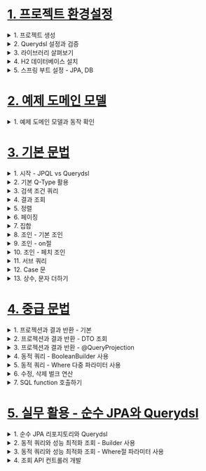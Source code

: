 # [1. 프로젝트 환경설정](./1.project-setting)

<details> <summary> 1. 프로젝트 생성 </summary>

</details>

<details> <summary> 2. Querydsl 설정과 검증 </summary>

### Querydsl 설정과 검증
- `build.gradle`에 주석을 참고해서 querydsl 설정 추가
```gradle
plugins {
 id 'org.springframework.boot' version ‘2.2.2.RELEASE'
 id 'io.spring.dependency-management' version '1.0.8.RELEASE'
 //querydsl 추가
 id "com.ewerk.gradle.plugins.querydsl" version "1.0.10"
 id 'java'
}
group = 'study'
version = '0.0.1-SNAPSHOT'
sourceCompatibility = '1.8'
configurations {
 compileOnly {
 extendsFrom annotationProcessor
 }
}
repositories {
 mavenCentral()
}
dependencies {
 implementation 'org.springframework.boot:spring-boot-starter-data-jpa'
 implementation 'org.springframework.boot:spring-boot-starter-web'
 //querydsl 추가
 implementation 'com.querydsl:querydsl-jpa'
 compileOnly 'org.projectlombok:lombok'
 runtimeOnly 'com.h2database:h2'
 annotationProcessor 'org.projectlombok:lombok'
 testImplementation('org.springframework.boot:spring-boot-starter-test') {
 exclude group: ‘org.junit.vintage’, module: ‘junit-vintage-engine'
 }
}
test {
 useJUnitPlatform()
}
//querydsl 추가 시작
def querydslDir = "$buildDir/generated/querydsl"
querydsl {
 jpa = true
 querydslSourcesDir = querydslDir
 }
 sourceSets {
  main.java.srcDir querydslDir
 }
 configurations {
  querydsl.extendsFrom compileClasspath
 }
 compileQuerydsl {
  options.annotationProcessorPath = configurations.querydsl
 }
 //querydsl 추가 끝
```

### Querydsl 환경설정 검증
**검증용 엔티티 생성**
```java
package study.querydsl.entity;
import lombok.Getter;
import lombok.Setter;
import javax.persistence.Entity;
import javax.persistence.GeneratedValue;
import javax.persistence.Id;
@Entity
@Getter @Setter
public class Hello {
 @Id @GeneratedValue
 private Long id;
}
```

#### 검증용 Q 타입 생성
**Gradle Intellij 사용법**
- Gradle -> Tasks -> build -> clean
- Gradle -> Tasks -> other -> compileQuerydsl

**Gradle 콘솔 사용법**
- ./gradlew clean compileQuerydsl

#### Q타입 생성 확인
- build -> generated -> querydsl
    - study.querydsl.entity.QHello.java 파일이 생성되어 있어야 함

> 참고: Q타입은 컴파일 시점에 자동 생성되므로 버전관리(GIT)에 포함하지 않는 것이 좋다. 앞서 설정에서
> 생성 위치를 gradle build 폴더 아래 생성되도록 했기 때문에 이 부분도 자연스럽게 해결된다.
> (대부분 gradle build 폴더를 git에 포함하지 않는다.)

**테스트 케이스로 실행 검증**
```java
package study.querydsl;
import com.querydsl.jpa.impl.JPAQueryFactory;
import org.assertj.core.api.Assertions;
import org.junit.jupiter.api.Test;
import org.springframework.beans.factory.annotation.Autowired;
import org.springframework.boot.test.context.SpringBootTest;
import org.springframework.test.annotation.Commit;
import org.springframework.transaction.annotation.Transactional;
import study.querydsl.entity.Hello;
import study.querydsl.entity.QHello;
import javax.persistence.EntityManager;
import java.util.List;
@SpringBootTest
@Transactional
class QuerydslApplicationTests {
@Autowired
EntityManager em;
@Test
void contextLoads() {
Hello hello = new Hello();
em.persist(hello);
JPAQueryFactory query = new JPAQueryFactory(em);
QHello qHello = QHello.hello; //Querydsl Q타입 동작 확인
Hello result = query
.selectFrom(qHello)
.fetchOne();
Assertions.assertThat(result).isEqualTo(hello);
//lombok 동작 확인 (hello.getId())
Assertions.assertThat(result.getId()).isEqualTo(hello.getId());
}
}
```
- Querydsl Q타입이 정상 동작하는가?
- lombok이 정상 동작 하는가?

> 참고: 스프링 부트에 아무런 설정도 하지 않으면 h2 DB를 메모리 모드로 JVM안에서 실행한다.

</details>

<details> <summary> 3. 라이브러리 살펴보기 </summary>

### 라이브러리 살펴보기
**gradle 의존관계 보기**
- `./gradlew dependencies --configuration compileClasspath`

**Querydsl 라이브러리 살펴보기**
- querydsl-apt: Querydsl 관련 코드 생성 기능 제공
- querydsl-jpa: querydsl 라이브러리

**스프링 부트 라이브러리 살펴보기**
- spring-boot-starter-web
    - spring-boot-starter-tomcat: 톰캣 (웹서버)
    - spring-webmvc: 스프링 웹 MVC
- spring-boot-starter-data-jpa
    - spring-boot-starter-aop
    - spring-boot-starter-jdbc
        - HikariCP 커넥션 풀 (부트 2.0 기본)
    - hibernate + JPA: 하이버네이트 + JPA
    - spring-data-jpa: 스프링 데이터 JPA
- spring-boot-starter(공통): 스프링 부트 + 스프링 코어 + 로깅
    - spring-boot
        - spring-core
    - spring-boot-starter-logging
        - logback, slf4j

**테스트 라이브러리**
- spring-boot-starter-test
    - junit: 테스트 프레임워크, 스프링 부트 2.2부터 junit5( jupiter ) 사용
        - 과거 버전은 vintage
    - mockito: 목 라이브러리
    - assertj: 테스트 코드를 좀 더 편하게 작성하게 도와주는 라이브러리
        - https://joel-costigliola.github.io/assertj/index.html
    - spring-test: 스프링 통합 테스트 지원

- 핵심 라이브러리
    - 스프링 MVC
    - JPA, 하이버네이트
    - 스프링 데이터 JPA
    - Queryds

- 기타 라이브러리
    - H2 데이터베이스 클라이언트
    - 커넥션 풀: 부트 기본은 HikariCP
    - 로깅 SLF4J & LogBack
    - 테스트

</details>

<details> <summary> 4. H2 데이터베이스 설치 </summary>

### H2 데이터베이스 설치
- 개발이나 테스트 용도로 가볍고 편리한 DB, 웹 화면 제공

- https://www.h2database.com/html/main.html
- 다운로드 및 설치
- h2 데이터베이스 버전은 스프링 부트 버전에 맞춘다.
- 권한 주기: `chmod 755 h2.sh`
- 데이터 베이스 파일 생성 방법
    - `jdbc:h2:~/querydsl` (최소 한번)
    - `~/querydsl.mv.db`파일 생성 확인
    - 이후 부터는 `jdbc:h2:tcp://localhost/~/querydsl` 이렇게 접속

> 참고: H2 데이터베이스의 MVCC 옵션은 H2 1.4.198 버전부터 제거 되었다. 이후 부터는 옵션 없이
> 사용하면 된다.

> 주의: 가급적 안정화 버전을 사용해라. 1.4.200 버전은 몇가지 오류가 있다.
> 현재 안정화 버전은 1.4.199(2019-03-13) 입니다.
> 다운로드 링크: https://www.h2database.com/html/download.html


</details>

<details> <summary> 5. 스프링 부트 설정 - JPA, DB </summary>

### 스프링 부트 설정 - JPA, DB

- `application.yml`
```yml
spring:
 datasource:
 url: jdbc:h2:tcp://localhost/~/querydsl
 username: sa
 password:
 driver-class-name: org.h2.Driver
 jpa:
 hibernate:
 ddl-auto: create
 properties:
 hibernate:
# show_sql: true
 format_sql: true
logging.level:
 org.hibernate.SQL: debug
# org.hibernate.type: trace
```
- spring.jpa.hibernate.ddl-auto:create
    - 이 옵션은 애플리케이션 실행 시점에 테이블을 drop 하고, 다시 생성한다.

> 참고: 모든 로그 출력은 가급적 로거를 통해 남겨야 한다.
> `show_sql`: 옵션은 `System.out`에 하이버네이트 실행 SQL을 남긴다.
> `org.hibernate.SQL`: 옵션은 logger를 통해 하이버네이트 실행 SQL을 남긴다.

### 쿼리 파라미터 로그 남기기
- 로그에 다음을 추가하기 `org.hibernate.type`: SQL 실행 파라미터를 로그로 남긴다.
- 외부 라이브러리 사용
    - https://github.com/gavlyukovskiy/spring-boot-data-source-decorator
- 스프링 부트를 사용하면 이 라이브러리만 추가하면 된다.
```
implementation 'com.github.gavlyukovskiy:p6spy-spring-boot-starter:1.5.8'
```

> 참고: 쿼리 파라미터를 로그로 남기는 외부 라이브러리는 시스템 자원을 사용하므로, 개발 단계에서는
> 편하게 사용해도 된다. 하지만 운영시스템에 적용하려면 꼭 성능테스트를 하고 사용하는 것이 좋다

</details>


# [2. 예제 도메인 모델](./2.example-domain-model)

<details> <summary> 1. 예제 도메인 모델과 동작 확인 </summary>

### 예제 도메인 모델
- 스프링 데이터 JPA와 동일한 예제 도메인 모델

### 예쩨 도메인 모델과 동작확인

**엔티티 클래스**
![image](https://user-images.githubusercontent.com/28394879/134102684-acc050af-2014-40ac-ba32-92502e61b8b8.png)

**ERD**
![image](https://user-images.githubusercontent.com/28394879/134102731-e9f9f990-0f73-4ffd-b31d-de8a37b97dd6.png)

**Member 엔티티**
```java
package study.querydsl.entity;
import lombok.*;
import javax.persistence.*;
@Entity
@Getter @Setter
@NoArgsConstructor(access = AccessLevel.PROTECTED)
@ToString(of = {"id", "username", "age"})
public class Member {
 @Id
 @GeneratedValue
 @Column(name = "member_id")
 private Long id;
 private String username;
 private int age;
 @ManyToOne(fetch = FetchType.LAZY)
 @JoinColumn(name = "team_id")
 private Team team;
 public Member(String username) {
 this(username, 0);
 }
 public Member(String username, int age) {
 this(username, age, null);
 }
 public Member(String username, int age, Team team) {
 this.username = username;
 this.age = age;
 if (team != null) {
 changeTeam(team);
 }
 }
 public void changeTeam(Team team) {
 this.team = team;
 team.getMembers().add(this);
 }
}
```
- 롬복 설명
    - @Setter: 실무에서 가급적 Setter는 사용하지 않기
    - @NoArgsConstructor AccessLevel.PROTECTED: 기본 생성자 막고 싶은데, JPA 스팩상 PROTECTED로 열어 두어야 함
    - @ToString: 가급적 내부 필드만(연관관계 없는 필드만)
- `changeTeam()`으로 양방향 연관관계 한번에 처리(연관관계 편의 메소드)

**Team 엔티티**
```java
package study.querydsl.entity;
import lombok.*;
import javax.persistence.*;
import java.util.ArrayList;
import java.util.List;
@Entity
@Getter @Setter
@NoArgsConstructor(access = AccessLevel.PROTECTED)
@ToString(of = {"id", "name"})
public class Team {
 @Id @GeneratedValue
 @Column(name = "team_id")
 private Long id;
 private String name;
 @OneToMany(mappedBy = "team")
 List<Member> members = new ArrayList<>();
 public Team(String name) {
 this.name = name;
 }
}
```
- Member와 Team은 양방향 연관관계, `Member.team`이 연관관계의 주인, `Team.members`는 연관관계의 주인이 아님,
따라서 `Member.team`이 데이터베이스 외래키 값을 변경, 반대편은 읽기만 가능

**데이터 확인 테스트**
```java
package study.querydsl.entity;
import org.junit.jupiter.api.Test;
import org.springframework.boot.test.context.SpringBootTest;
import org.springframework.test.annotation.Commit;
import org.springframework.transaction.annotation.Transactional;
import javax.persistence.EntityManager;
import javax.persistence.PersistenceContext;
import java.util.List;
@SpringBootTest
@Transactional
@Commit
public class MemberTest {
 @PersistenceContext
 EntityManager em;
 @Test

 public void testEntity() {
 Team teamA = new Team("teamA");
 Team teamB = new Team("teamB");
 em.persist(teamA);
 em.persist(teamB);
 Member member1 = new Member("member1", 10, teamA);
 Member member2 = new Member("member2", 20, teamA);
 Member member3 = new Member("member3", 30, teamB);
 Member member4 = new Member("member4", 40, teamB);
 em.persist(member1);
 em.persist(member2);
 em.persist(member3);
 em.persist(member4);
 //초기화
 em.flush();
 em.clear();
 //확인
  List<Member> members = em.createQuery("select m from Member m",
 Member.class)
  .getResultList();
  for (Member member : members) {
  System.out.println("member=" + member);
  System.out.println("-> member.team=" + member.getTeam());
  }
  }
 }
```
- 가급적 순수 JPA로 동작 확인 (뒤에서 변경)
- db 테이블 결과 확인
- 지연 로딩 동작 확인


</details>


# [3. 기본 문법](./3.basic-grammar)

<details> <summary> 1. 시작 - JPQL vs Querydsl </summary>

### 시작 - JPQL vs Querydsl
**테스트 기본 코드**
```java
package study.querydsl;
import com.querydsl.jpa.impl.JPAQueryFactory;
import org.assertj.core.api.Assertions;
import org.junit.jupiter.api.BeforeEach;
import org.junit.jupiter.api.Test;
import org.springframework.boot.test.context.SpringBootTest;
import org.springframework.transaction.annotation.Transactional;
import study.querydsl.entity.Member;
import study.querydsl.entity.QMember;
import study.querydsl.entity.Team;
import javax.persistence.EntityManager;
import javax.persistence.PersistenceContext;
import java.util.List;
import static org.assertj.core.api.Assertions.*;
import static study.querydsl.entity.QMember.*;
@SpringBootTest
@Transactional
public class QuerydslBasicTest {
 @PersistenceContext
 EntityManager em;
 @BeforeEach
 public void before() {
 Team teamA = new Team("teamA");
 Team teamB = new Team("teamB");
 em.persist(teamA);
 em.persist(teamB);
 Member member1 = new Member("member1", 10, teamA);
 Member member2 = new Member("member2", 20, teamA);
 Member member3 = new Member("member3", 30, teamB);
 Member member4 = new Member("member4", 40, teamB);
 em.persist(member1);
 em.persist(member2);
 em.persist(member3);
 em.persist(member4);
 }
}
```
- 지금부터는 이 예제로 실행

**Querydsl vs JPQL**
```java
@Test
public void startJPQL() {
 //member1을 찾아라.
 String qlString =
 "select m from Member m " +
 "where m.username = :username";
 Member findMember = em.createQuery(qlString, Member.class)
 .setParameter("username", "member1")
 .getSingleResult();
 assertThat(findMember.getUsername()).isEqualTo("member1");
}
@Test
public void startQuerydsl() {
 //member1을 찾아라.
 JPAQueryFactory queryFactory = new JPAQueryFactory(em);
 QMember m = new QMember("m");
 Member findMember = queryFactory
 .select(m)
 .from(m)
 .where(m.username.eq("member1"))//파라미터 바인딩 처리
 .fetchOne();
 assertThat(findMember.getUsername()).isEqualTo("member1");
}
```
- `EntityManager`로 `JPAQueryFactory`생성
- Querydsl은 JPQL 빌더
- JPQL: 문자(실행 시점 오류), Querydsl: 코드(컴파일 시점 오류)
- JPQL: 파라미터 바인딩 직접, Querydsl: 파라미터 바인딩 자동 처리

**JPAQueryFactory를 필드로**
```java
package study.querydsl;
import com.querydsl.jpa.impl.JPAQueryFactory;
import org.assertj.core.api.Assertions;
import org.junit.jupiter.api.BeforeEach;
import org.junit.jupiter.api.Test;
import org.springframework.boot.test.context.SpringBootTest;
import org.springframework.transaction.annotation.Transactional;
import study.querydsl.entity.Member;
import study.querydsl.entity.QMember;
import study.querydsl.entity.Team;
import javax.persistence.EntityManager;
import javax.persistence.PersistenceContext;
import java.util.List;
import static org.assertj.core.api.Assertions.*;
import static study.querydsl.entity.QMember.*;
@SpringBootTest
@Transactional
public class QuerydslBasicTest {
 @PersistenceContext
 EntityManager em;
 JPAQueryFactory queryFactory;
 @BeforeEach
 public void before() {
 queryFactory = new JPAQueryFactory(em);
 //…
 }
 @Test
 public void startQuerydsl2() {
 //member1을 찾아라.
 QMember m = new QMember("m");
 Member findMember = queryFactory
 .select(m)
  .from(m)
  .where(m.username.eq("member1"))
  .fetchOne();
  assertThat(findMember.getUsername()).isEqualTo("member1");
  }
 }
```
- JPAQueryFactory를 필드로 제공하면 동시성 문제는 어떻게 될까? 동시성 문제는 JPAQueryFactory를
생성할 때 제공하는 EntityManager(em)에 달려있다. 스프링 프레임워크는 여러 쓰레드에서 동시에 같은
EntityManager에 접근해도, 트랜잭션 마다 별도의 영속성 컨텍스트를 제공하기 때문에, 동시성 문제는
걱정하지 않아도 된다.

</details>

<details> <summary> 2. 기본 Q-Type 활용 </summary>

### 기본 Q-Type 활용
**Q클래스 인스턴스를 사용하는 2가지 방법**
```java
QMember qMember = new QMember("m"); //별칭 직접 지정
QMember qMember = QMember.member; //기본 인스턴스 사용
```

**기본 인스턴스를 static import와 함께 사용**
```java
import static study.querydsl.entity.QMember.*;
@Test
public void startQuerydsl3() {
 //member1을 찾아라.
 Member findMember = queryFactory
 .select(member)
 .from(member)
 .where(member.username.eq("member1"))
 .fetchOne();
 assertThat(findMember.getUsername()).isEqualTo("member1");
}
```
- 다음 설정을 추가하면 실행되는 JPQL을 볼 수 있다.
```xml
spring.jpa.properties.hibernate.use_sql_comments: true
```
> 참고: 같은 테이블을 조인해야 하는 경우가 아니면 기본 인스턴스를 사용하자



</details>

<details> <summary> 3. 검색 조건 쿼리 </summary>

### 검색 조건 쿼리
**기본 검색 쿼리**
```java
@Test
public void search() {
 Member findMember = queryFactory
 .selectFrom(member)
 .where(member.username.eq("member1")
 .and(member.age.eq(10)))
 .fetchOne();
 assertThat(findMember.getUsername()).isEqualTo("member1");
}
```
- 검색 조건은 `.and()`, `.or()`를 메서드 체인으로 연결할 수 있다.

> 참고: `select`, `from`을 `selectFrom`으로 합칠 수 있음

**JPQL이 제공하는 모든 검색 조건 제공**
```java
member.username.eq("member1") // username = 'member1'
member.username.ne("member1") //username != 'member1'
member.username.eq("member1").not() // username != 'member1'
member.username.isNotNull() //이름이 is not null
member.age.in(10, 20) // age in (10,20)
member.age.notIn(10, 20) // age not in (10, 20)
member.age.between(10,30) //between 10, 30
member.age.goe(30) // age >= 30
member.age.gt(30) // age > 30
member.age.loe(30) // age <= 30
member.age.lt(30) // age < 30
member.username.like("member%") //like 검색
member.username.contains("member") // like ‘%member%’ 검색
member.username.startsWith("member") //like ‘member%’ 검색
//...
```

**AND 조건을 파라미터로 처리**
```java
@Test
public void searchAndParam() {
 List<Member> result1 = queryFactory
 .selectFrom(member)
 .where(member.username.eq("member1"),
 member.age.eq(10))
 .fetch();
 assertThat(result1.size()).isEqualTo(1);
}
```
- `where()`에 파라미터로 검색조건을 추가하면 `AND` 조건이 추가됨
- 이 경우 `null`값은 무시 -> 메서드 추출을 활용해서 동적 쿼리를 깔끔하게 만들 수 있음 -> 뒤에서 설명

</details>

<details> <summary> 4. 결과 조회 </summary>

### 결과 조회
- `fetch()`: 리스트 조회, 데이터 없으면 빈 리스트 반환
- `fetchOne()`: 단 건 조회
    - 결과가 없으면: `null`
    - 결과가 둘 이상이면: `com.querydsl.core.NonUniqueResultException`
- `fetchFirst()`: `limit(1).fetchOne()`
- `fetchResults()`: 페이징 정보 포함, total count 쿼리 추가 실행
- `fetchCount()`: count 쿼리로 변경해서 count 수 조회
```java
//List
List<Member> fetch = queryFactory
 .selectFrom(member)
 .fetch();
//단 건
Member findMember1 = queryFactory
 .selectFrom(member)
 .fetchOne();
//처음 한 건 조회
Member findMember2 = queryFactory
 .selectFrom(member)
 .fetchFirst();
//페이징에서 사용
QueryResults<Member> results = queryFactory
 .selectFrom(member)
 .fetchResults();
//count 쿼리로 변경
long count = queryFactory
 .selectFrom(member)
 .fetchCount();
```



</details>

<details> <summary> 5. 정렬 </summary>

### 정렬
```java
/**
 * 회원 정렬 순서
 * 1. 회원 나이 내림차순(desc)
 * 2. 회원 이름 올림차순(asc)
 * 단 2에서 회원 이름이 없으면 마지막에 출력(nulls last)
 */
@Test
public void sort() {
 em.persist(new Member(null, 100));
 em.persist(new Member("member5", 100));
 em.persist(new Member("member6", 100));
 List<Member> result = queryFactory
 .selectFrom(member)
 .where(member.age.eq(100))
 .orderBy(member.age.desc(), member.username.asc().nullsLast())
 .fetch();
 Member member5 = result.get(0);
 Member member6 = result.get(1);
 Member memberNull = result.get(2);
 assertThat(member5.getUsername()).isEqualTo("member5");
 assertThat(member6.getUsername()).isEqualTo("member6");
 assertThat(memberNull.getUsername()).isNull();
}
```
- `desc()`, `asc()`: 일반 정렬
- `nullsLast()`, `nullsFirst()`: null 데이터 순서 부여


</details>

<details> <summary> 6. 페이징 </summary>

### 페이징

**조회 건수 제한**
```java
@Test
public void paging1() {
 List<Member> result = queryFactory
 .selectFrom(member)
 .orderBy(member.username.desc())
 .offset(1) //0부터 시작(zero index)
 .limit(2) //최대 2건 조회
 .fetch();
 assertThat(result.size()).isEqualTo(2);
}
```

**전체 조회 수가 필요하면?**
```java
@Test
public void paging2() {
 QueryResults<Member> queryResults = queryFactory
 .selectFrom(member)
 .orderBy(member.username.desc())
 .offset(1)
 .limit(2)
 .fetchResults();
 assertThat(queryResults.getTotal()).isEqualTo(4);
 assertThat(queryResults.getLimit()).isEqualTo(2);
 assertThat(queryResults.getOffset()).isEqualTo(1);
 assertThat(queryResults.getResults().size()).isEqualTo(2);
}
```

> 주의: count 쿼리가 실행되니 성능상 주의!

> 참고: 실무에서 페이징 쿼리를 작성할 때, 데이터를 조회하는 쿼리는 여러 테이블을 조인해야 하지만,
> count 쿼리는 조인이 필요 없는 경우도 있다. 그런데 이렇게 자동화된 count쿼리는 원본 쿼리와 같이 모두
> 조인을 해버리기 때문에 성능이 안나올 수 있다. count쿼리에 조인이 필요없는 성능 최적화가 필요하다면,
> count 전용 쿼리를 별도로 작성해야 한다.

</details>

<details> <summary> 7. 집합 </summary>

### 집합

**집합 함수**
```java
/**
 * JPQL
 * select
 * COUNT(m), //회원수
 * SUM(m.age), //나이 합
 * AVG(m.age), //평균 나이
 * MAX(m.age), //최대 나이
 * MIN(m.age) //최소 나이
 * from Member m
 */
@Test
public void aggregation() throws Exception {
 List<Tuple> result = queryFactory
 .select(member.count(),
 member.age.sum(),
 member.age.avg(),
 member.age.max(),
 member.age.min())
 .from(member)
 .fetch();
 Tuple tuple = result.get(0);
 assertThat(tuple.get(member.count())).isEqualTo(4);
 assertThat(tuple.get(member.age.sum())).isEqualTo(100);
 assertThat(tuple.get(member.age.avg())).isEqualTo(25);
 assertThat(tuple.get(member.age.max())).isEqualTo(40);
 assertThat(tuple.get(member.age.min())).isEqualTo(10);
}
```
- JPQL이 제공하는 모든 집합 함수를 제공한다.
- tuple은 프로젝션과 결과반환에서 설명한다.

**GroupBy 사용**
```java
/**
 * 팀의 이름과 각 팀의 평균 연령을 구해라.
 */
@Test
public void group() throws Exception {
 List<Tuple> result = queryFactory
 .select(team.name, member.age.avg())
 .from(member)
 .join(member.team, team)
 .groupBy(team.name)
 .fetch();
 Tuple teamA = result.get(0);
 Tuple teamB = result.get(1);
 assertThat(teamA.get(team.name)).isEqualTo("teamA");
 assertThat(teamA.get(member.age.avg())).isEqualTo(15);
 assertThat(teamB.get(team.name)).isEqualTo("teamB");
 assertThat(teamB.get(member.age.avg())).isEqualTo(35);
}
```

- `groupBy`, 그룹화된 결과를 제한하려면 `having`

**groupBy(), having() 예시
```java
.groupBy(item.price)
.having(item.price.gt(1000))
```



</details>

<details> <summary> 8. 조인 - 기본 조인 </summary>

### 조인 - 기본 조인
**기본 조인**
- 조인의 기본 문법은 첫 번째 파라미터에 조인 대상을 지정하고, 두 번째 파라미터에 별칭(alias)으로 사용할 Q 타입을 지정하면 된다.
```java
join(조인 대상, 별칭으로 사용할 Q타입)
```

```java
/**
 * 팀 A에 소속된 모든 회원
 */
@Test
public void join() throws Exception {
 QMember member = QMember.member;
 QTeam team = QTeam.team;
 List<Member> result = queryFactory
 .selectFrom(member)
 .join(member.team, team)
 .where(team.name.eq("teamA"))
 .fetch();
 assertThat(result)
 .extracting("username")
 .containsExactly("member1", "member2");
}
```

- `join()`, `innerJoin()`: 내부 조인(inner join)
- `leftJoin()`: left 외부 조인(left outer join)
- `rightJoin()`: right 외부 조인(right outer join)
- JPQL의 `on`과 성능 최적화를 위한 `fetch`조인 제공 -> 다음 on 절에서 설명

**세타 조인**
- 연관관계가 없는 필드로 조인
```java
/**
 * 세타 조인(연관관계가 없는 필드로 조인)
 * 회원의 이름이 팀 이름과 같은 회원 조회
 */
@Test
public void theta_join() throws Exception {
 em.persist(new Member("teamA"));
 em.persist(new Member("teamB"));
 List<Member> result = queryFactory
 .select(member)
 .from(member, team)
 .where(member.username.eq(team.name))
 .fetch();
 assertThat(result)
 .extracting("username")
 .containsExactly("teamA", "teamB");
}
```
- from 절에 여러 엔티티를 선택해서 세타 조인
- 외부 조인 불가능 -> 다음에 설명할 조인 on을 사용하면 외부 조인 가능

</details>

<details> <summary> 9. 조인 - on절 </summary>

### 조인 - on절
- ON절을 활용한 조인(JPA 2.1부터 지원)
    1. 조인 대상 필터링
    2. 연관관계 없는 엔티티 외부 조인

**1. 조인 대상 필터링**

- 예) 회원과 팀을 조인하면서, 팀 이름이 teamA인 팀만 조인, 회원은 모두 조회
```java
/**
 * 예) 회원과 팀을 조인하면서, 팀 이름이 teamA인 팀만 조인, 회원은 모두 조회
 * JPQL: SELECT m, t FROM Member m LEFT JOIN m.team t on t.name = 'teamA'
 * SQL: SELECT m.*, t.* FROM Member m LEFT JOIN Team t ON m.TEAM_ID=t.id and
t.name='teamA'
 */
@Test
public void join_on_filtering() throws Exception {
 List<Tuple> result = queryFactory
 .select(member, team)
 .from(member)
 .leftJoin(member.team, team).on(team.name.eq("teamA"))
 .fetch();
 for (Tuple tuple : result) {
 System.out.println("tuple = " + tuple);
 }
}
```

**결과**
```java
t=[Member(id=3, username=member1, age=10), Team(id=1, name=teamA)]
t=[Member(id=4, username=member2, age=20), Team(id=1, name=teamA)]
t=[Member(id=5, username=member3, age=30), null]
t=[Member(id=6, username=member4, age=40), null]
```

> 참고: on 절을 활용해 조인 대상을 필터링 할 때, 외부 조인이 아니라 내부조인(inner join)을 사용하면,
> where 절에서 필터링 하는 것과 기능이 동일하다. 따라서 on 절을 활용한 조인 대상 필터링을 사용 할 때,
> 내부조인 이면 익숙한 where 절로 해결하고, 정말 외부조인이 필요한 경우에만 이 기능을 사용하자.

**2. 연관관계 없는 엔티티 외부 조인**

- 예) 회원의 이름과 팀의 이름이 같은 대상 외부 조인
```java
/**
 * 2. 연관관계 없는 엔티티 외부 조인
 * 예) 회원의 이름과 팀의 이름이 같은 대상 외부 조인
 * JPQL: SELECT m, t FROM Member m LEFT JOIN Team t on m.username = t.name
 * SQL: SELECT m.*, t.* FROM Member m LEFT JOIN Team t ON m.username = t.name
 */
@Test
public void join_on_no_relation() throws Exception {
 em.persist(new Member("teamA"));
 em.persist(new Member("teamB"));
 List<Tuple> result = queryFactory
 .select(member, team)
 .from(member)
 .leftJoin(team).on(member.username.eq(team.name))
 .fetch();
 for (Tuple tuple : result) {
 System.out.println("t=" + tuple);
 }
}
```

- 하이버네이트 5.1부터 `on`을 사용해서 서로 관계가 없는 필드로 외부 조인하는 기능이 추가되었다. 물론 내부조인도 가능하다.
- 주의! 문법을 잘 봐야 한다. **leftJoin()** 부분에 일반 조인과 다르게 엔티티 하나만 들어간다.
    - 일반조인: `leftJoin(member.team, team)`
    - on조인: `from(member).leftJoin(team).on(xxx)`

**결과**
```java
t=[Member(id=3, username=member1, age=10), null]
t=[Member(id=4, username=member2, age=20), null]
t=[Member(id=5, username=member3, age=30), null]
t=[Member(id=6, username=member4, age=40), null]
t=[Member(id=7, username=teamA, age=0), Team(id=1, name=teamA)]
t=[Member(id=8, username=teamB, age=0), Team(id=2, name=teamB)]
```

</details>

<details> <summary> 10. 조인 - 페치 조인 </summary>

### 조인 - 페치 조인
- 페치 조인은 SQL에서 제공하는 기능은 아니다.
- SQL조인을 활용해서 연관된 엔티티를 SQL 한번에 조회하는 기능이다.
- 주로 성능 최적화에 사용하는 방법이다.

**페치 조인 미적용**
- 지연로딩으로 Member, Team SQL 쿼리 각각 실행
```java
@PersistenceUnit
EntityManagerFactory emf;
@Test
public void fetchJoinNo() throws Exception {
 em.flush();
 em.clear();
 Member findMember = queryFactory
 .selectFrom(member)
 .where(member.username.eq("member1"))
 .fetchOne();
 boolean loaded =
emf.getPersistenceUnitUtil().isLoaded(findMember.getTeam());
 assertThat(loaded).as("페치 조인 미적용").isFalse();
}
```

**페치 조인 적용**
- 즉시로딩으로 Member, Team SQL 쿼리 조인으로 한번에 조회
```java
@Test
public void fetchJoinUse() throws Exception {
 em.flush();
 em.clear();
 Member findMember = queryFactory
 .selectFrom(member)
 .join(member.team, team).fetchJoin()
 .where(member.username.eq("member1"))
 .fetchOne();
 boolean loaded =
emf.getPersistenceUnitUtil().isLoaded(findMember.getTeam());
 assertThat(loaded).as("페치 조인 적용").isTrue();
}
```

**사용방법**
- `join(), leftJoin()` 등 조인 기능 뒤에 `fetchJoin()`이라고 추가하면 된다.

> 참고: 페치 조인에 대한 자세한 내용은 JPA 기본편이나, 활용 2편을 참고하자.


</details>

<details> <summary> 11. 서브 쿼리 </summary>

### 서브 쿼리
- `com.querydsl.jpa.JPAException` 사용

**서브 쿼리 eq 사용**

```java
/**
 * 나이가 가장 많은 회원 조회
 */
@Test
public void subQuery() throws Exception {
 QMember memberSub = new QMember("memberSub");
 List<Member> result = queryFactory
 .selectFrom(member)
 .where(member.age.eq(
 JPAExpressions
 .select(memberSub.age.max())
 .from(memberSub)
 ))
 .fetch();
 assertThat(result).extracting("age")
 .containsExactly(40);
}
```

**서브 쿼리 goe 사용**
```java
/**
 * 나이가 평균 나이 이상인 회원
 */
@Test
public void subQueryGoe() throws Exception {
 QMember memberSub = new QMember("memberSub");
 List<Member> result = queryFactory
 .selectFrom(member)
 .where(member.age.goe(
 JPAExpressions
 .select(memberSub.age.avg())
 .from(memberSub)
 ))
 .fetch();
 assertThat(result).extracting("age")
 .containsExactly(30,40);
}
```

**서브쿼리 여러 건 처리 in 사용**
```java
/**
 * 서브쿼리 여러 건 처리, in 사용
 */
@Test
public void subQueryIn() throws Exception {
 QMember memberSub = new QMember("memberSub");
 List<Member> result = queryFactory
 .selectFrom(member)
 .where(member.age.in(
 JPAExpressions
 .select(memberSub.age)
 .from(memberSub)
 .where(memberSub.age.gt(10))
 ))
 .fetch();
 assertThat(result).extracting("age")
 .containsExactly(20, 30, 40);
}
```

**select 절에 subquery**
```java
List<Tuple> fetch = queryFactory
 .select(member.username,
 JPAExpressions
 .select(memberSub.age.avg())
 .from(memberSub)
 ).from(member)
 .fetch();
for (Tuple tuple : fetch) {
 System.out.println("username = " + tuple.get(member.username));
 System.out.println("age = " +
tuple.get(JPAExpressions.select(memberSub.age.avg())
 .from(memberSub)));
}
```

**static import 활용**
```java
import static com.querydsl.jpa.JPAExpressions.select;
List<Member> result = queryFactory
 .selectFrom(member)
 .where(member.age.eq(
 select(memberSub.age.max())
 .from(memberSub)
 ))
 .fetch();
```

**from 절의 서브쿼리 한계**
- JPA JPQL 서브쿼리의 한계점으로 from 절의 서브쿼리(인라인 뷰)는 지원하지 않는다.
- 당연히 Querydsl도 지원하지 않는다.
- 하이버네이트 구현체를 사용하면 select 절의 서브쿼리는 지원한다.
- Querydsl도 하이버네이트 구현체를 사용하면 select 절의 서브쿼리를 지원한다.

**from 절의 서브쿼리 해결방안**
1. 서브쿼리를 join으로 변경한다. (가능한 상황도 있고, 불가능한 상황도 있다.)
2. 애플리케이션에서 쿼리를 2번 분리해서 실행한다.
3. nativeSQL을 사용한다.

</details>

<details> <summary> 12. Case 문 </summary>

### Case 문

**select, 조건절(where)에서 사용 가능**

**단순한 조건**
```java
List<String> result = queryFactory
 .select(member.age
 .when(10).then("열살")
 .when(20).then("스무살")
 .otherwise("기타"))
 .from(member)
 .fetch();
```

**복잡한 조건**
```java
List<String> result = queryFactory
 .select(new CaseBuilder()
 .when(member.age.between(0, 20)).then("0~20살")
 .when(member.age.between(21, 30)).then("21~30살")
 .otherwise("기타"))
 .from(member)
 .fetch();
```

**orderBy**에서 **Case** 문 함께 사용하기 예제

- 예를 들어서 다음과 같은 임의의 순서로 회원을 출력하고 싶다면?
1. 0 ~ 30살이 아닌 회원을 가장 먼저 출력
2. 0 ~ 20살 회원 출력
3. 21 ~ 30살 회원 출력

```java
NumberExpression<Integer> rankPath = new CaseBuilder()
 .when(member.age.between(0, 20)).then(2)
 .when(member.age.between(21, 30)).then(1)
 .otherwise(3);
List<Tuple> result = queryFactory
 .select(member.username, member.age, rankPath)
 .from(member)
 .orderBy(rankPath.desc())
 .fetch();
for (Tuple tuple : result) {
 String username = tuple.get(member.username);
 Integer age = tuple.get(member.age);
 Integer rank = tuple.get(rankPath);
 System.out.println("username = " + username + " age = " + age + " rank = "
+ rank);
}
```

- Querydsl은 자바 코드로 작성하기 때문에 `rankPath`처럼 복잡한 조건을 변수로 선언해서 `select`절, `orderBy`절에서 함께 사용할 수 있다.

```
결과
username = member4 age = 40 rank = 3
username = member1 age = 10 rank = 2
username = member2 age = 20 rank = 2
username = member3 age = 30 rank = 1
```

</details>

<details> <summary> 13. 상수, 문자 더하기 </summary>

### 상수, 문자 더하기

**상수가 필요하면 `Expressions.constant(xxx)` 사용**
```java
Tuple result = queryFactory
 .select(member.username, Expressions.constant("A"))
 .from(member)
 .fetchFirst();
```

> 참고: 위와 같이 최적화가 가능하면 SQL에 constant 값을 넘기지 않는다. 상수를 더하는 것 처럼 최적화가
> 어려우면 SQL에 constant값을 넘긴다.

**문자 더하기 concat**
```java
String result = queryFactory
 .select(member.username.concat("_").concat(member.age.stringValue()))
 .from(member)
 .where(member.username.eq("member1"))
 .fetchOne();
```

- 결과: member1_10

> 참고: `member.age.stringValue()` 부분이 중요한데, 문자가 아닌 다른 타입들은 `stringValue()`로
> 문자로 변환할 수 있다. 이 방법은 ENUM을 처리할 때도 자주 사용한다.


</details>



# [4. 중급 문법](./1.project-setting)

<details> <summary> 1. 프로젝션과 결과 반환 - 기본 </summary>

### 프로젝션과 결과 반환 - 기본
- 프로젝션: select 대상 지정

### 프로젝션 대상이 하나
```java
List<String> result = queryFactory
    .select(member.username)
    .from(member)
    .fetch();
```
- 프로젝션 대상이 하나면 타입을 명확하게 지정할 수 있음
- 프로젝션 대상이 둘 이상이면 튜플이나 DTO로 조회

### 튜플 조회
- 프로젝션 대상이 둘 이상일때 사용

`com.querydsl.core.Tuple`
```java
List<Tuple> result = queryFactory
 .select(member.username, member.age)
 .from(member)
 .fetch();
for (Tuple tuple : result) {
 String username = tuple.get(member.username);
 Integer age = tuple.get(member.age);
 System.out.println("username=" + username);
 System.out.println("age=" + age);
}
```



</details>

<details> <summary> 2. 프로젝션과 결과 반환 - DTO 조회 </summary>

### 프로젝션과 결과 반환 - DTO 조회


### 순수 JPA에서 DTO 조회

**MemberDto**
```java
package study.querydsl.dto;
import lombok.Data;
@Data
public class MemberDto {
 private String username;
 private int age;
 public MemberDto() {
 }
 public MemberDto(String username, int age) {
 this.username = username;
 this.age = age;
 }
}
```

**순수 JPA에서 DTO 조회 코드**
```java
List<MemberDto> result = em.createQuery(
 "select new study.querydsl.dto.MemberDto(m.username, m.age) " +
 "from Member m", MemberDto.class)
 .getResultList();
```
- 순수 JPA에서 DTO를 조회할 때는 new 명령어를 사용해야 함
- DTO의 package이름을 다 적어줘야해서 지저분함
- 생성자 방식만 지원함

### Querydsl 빈 생성(Bean population)
- 결과를 DTO 반환할 때 사용
- 다음 3가지 방법 지원
    - 프로퍼티 접근
    - 필드 직접 접근
    - 생성자 사용

**프로퍼티 접근 - Setter**
```java
List<MemberDto> result = queryFactory
 .select(Projections.bean(MemberDto.class,
 member.username,
 member.age))
 .from(member)
 .fetch();
```

**필드 직접 접근**
```java
List<MemberDto> result = queryFactory
 .select(Projections.fields(MemberDto.class,
 member.username,
 member.age))
 .from(member)
 .fetch();
```

**별칭이 다를 때**
```java
package study.querydsl.dto;

import lombok.Data;
@Data
public class UserDto {
 private String name;
 private int age;
}
```

```java
List<UserDto> fetch = queryFactory
 .select(Projections.fields(UserDto.class,
 member.username.as("name"),
 ExpressionUtils.as(
 JPAExpressions
 .select(memberSub.age.max())
 .from(memberSub), "age")
 )
 ).from(member)
 .fetch();
```
- 프로퍼티나, 필드 접근 생성 방식에서 이름이 다를 때 해결 방안
- `ExpressionUtils.as(source, alias)`: 필드나, 서브 쿼리에 별칭 사용
- `username.as("memberName")`: 필드에 별칭 사용

**생성자 사용**
```java
List<MemberDto> result = queryFactory
 .select(Projections.constructor(MemberDto.class,
 member.username,
 member.age))
 .from(member)
 .fetch();
}
```



</details>

<details> <summary> 3. 프로젝션과 결과 반환 - @QueryProjection </summary>

### 프로젝션과 결과 반환 - @QueryProjection

**생성자 + @QueryProjection**
```java
package study.querydsl.dto;
import com.querydsl.core.annotations.QueryProjection;
import lombok.Data;
@Data
public class MemberDto {
 private String username;
 private int age;
 public MemberDto() {
 }
 @QueryProjection
 public MemberDto(String username, int age) {
 this.username = username;
 this.age = age;
 }
}
```
- `./gradlew compileQuerydsl`
- `QMemberDto` 생성 확인

**@QueryProjection 활용**
```java
List<MemberDto> result = queryFactory
 .select(new QMemberDto(member.username, member.age))
 .from(member)
 .fetch();
```
- 이 방법은 컴파일러로 타입을 체크할 수 있으므로 가장 안전한 방법이다. 다만 DTO에 QueryDSL 어노테이션을 유지해야하는 점과
DTO까지 Q파일을 생성해야 하는 단점이 있다.

**distinct**
```java
List<String> result = queryFactory
 .select(member.username).distinct()
 .from(member)
 .fetch();
```

> 참고: distinct는 JPQL의 distinct와 같다.

</details>

<details> <summary> 4. 동적 쿼리 - BooleanBuilder 사용 </summary>

### 동적 쿼리 - BooleanBuilder 사용

**동적 쿼리를 해결하는 두가지 방식**

- BooleanBuilder
- Where 다중 파라미터 사용

```java
@Test
public void 동적쿼리_BooleanBuilder() throws Exception {
 String usernameParam = "member1";
 Integer ageParam = 10;
 List<Member> result = searchMember1(usernameParam, ageParam);
 Assertions.assertThat(result.size()).isEqualTo(1);
}
private List<Member> searchMember1(String usernameCond, Integer ageCond) {
 BooleanBuilder builder = new BooleanBuilder();
 if (usernameCond != null) {
 builder.and(member.username.eq(usernameCond));
 }
 if (ageCond != null) {
 builder.and(member.age.eq(ageCond));
 }
 return queryFactory
 .selectFrom(member)
 .where(builder)
 .fetch();
}
```



</details>

<details> <summary> 5. 동적 쿼리 - Where 다중 파라미터 사용 </summary>

### 동적 쿼리 - Where 다중 파라미터 사용

```java
@Test
public void 동적쿼리_WhereParam() throws Exception {
 String usernameParam = "member1";
 Integer ageParam = 10;
 List<Member> result = searchMember2(usernameParam, ageParam);
 Assertions.assertThat(result.size()).isEqualTo(1);
}
private List<Member> searchMember2(String usernameCond, Integer ageCond) {
 return queryFactory
 .selectFrom(member)
 .where(usernameEq(usernameCond), ageEq(ageCond))
 .fetch();
}
private BooleanExpression usernameEq(String usernameCond) {
 return usernameCond != null ? member.username.eq(usernameCond) : null;
}
private BooleanExpression ageEq(Integer ageCond) {
 return ageCond != null ? member.age.eq(ageCond) : null;
}
```
- `where`조건에 `null`값은 무시된다.
- 메서드를 다른 쿼리에서도 재활용 할 수 있다.
- 쿼리 자체의 가독성이 높아진다.

**조합 가능**
```java
private BooleanExpression allEq(String usernameCond, Integer ageCond) {
 return usernameEq(usernameCond).and(ageEq(ageCond));
}
```
- `null` 체크는 주의해서 처리해야함

</details>

<details> <summary> 6. 수정, 삭제 벌크 연산 </summary>

### 수정, 삭제 벌크 연산

**쿼리 한번으로 대량 데이터 수정**
```java
long count = queryFactory
 .update(member)
 .set(member.username, "비회원")
 .where(member.age.lt(28))
 .execute();
```

**기존 숫자에 1 더하기**
```java
long count = queryFactory
 .update(member)
 .set(member.age, member.age.add(1))
 .execute();
```

- 곱하기: `multiply(x)`

```java
update member
 set age = age + 1
```

**쿼리 한번으로 대량 데이터 삭제**
```
long count = queryFactory
 .delete(member)
 .where(member.age.gt(18))
 .execute();
```

> 주의: JPQL 배치와 마찬가지로, 영속성 컨텍스트에 있는 엔티티를 무시하고 실행되기 때문에 배치 쿼리를
> 실행하고 나면 영속성 컨텍스트를 초기화 하는 것이 안전하다.



</details>

<details> <summary> 7. SQL function 호출하기 </summary>

### SQL function 호출하기

- SQL function은 JPA와 같이 Dialect에 등록된 내용만 호출할 수 있다.

**member -> M 으로 변경하는 replace 함수 사용**
```java
String result = queryFactory
 .select(Expressions.stringTemplate("function('replace', {0}, {1},
{2})", member.username, "member", "M"))
 .from(member)
 .fetchFirst(
```

**소문자로 변경해서 비교하라**
```java
.select(member.username)
.from(member)
.where(member.username.eq(Expressions.stringTemplate("function('lower', {0})",
member.username)))
```

- lower 같은 ansi 표준 함수들은 querydsl이 상당부분 내장하고 있다. 따라서 다음과 같이 처리해도 결과는 같다.
```java
.where(member.username.eq(member.username.lower()))
```

</details>



# [5. 실무 활용 - 순수 JPA와 Querydsl](./5.jpa-vs-querydsl)

<details> <summary> 1. 순수 JPA 리포지토리와 Querydsl </summary>

</details>

<details> <summary> 2. 동적 쿼리와 성능 최적화 조회 - Builder 사용 </summary>

</details>

<details> <summary> 3. 동적 쿼리와 성능 최적화 조회 - Where절 파라미터 사용 </summary>

</details>

<details> <summary> 4. 조회 API 컨트롤러 개발 </summary>

</details>




